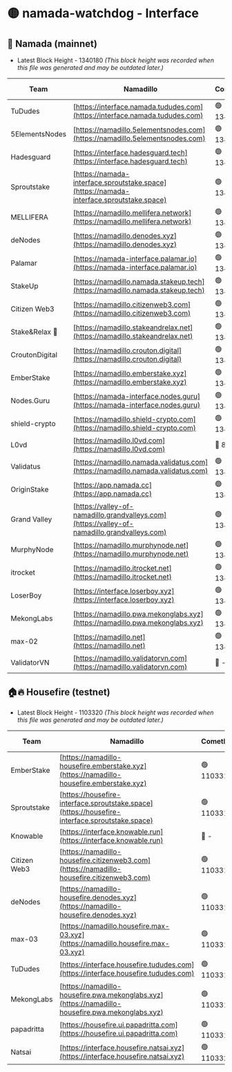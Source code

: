 # 🟡 namada-watchdog - Interface

## 🚀 Namada (mainnet)
- Latest Block Height - 1340180 *(This block height was recorded when this file was generated and may be outdated later.)*

| Team | Namadillo | CometBFT | Indexer | MASP Indexer |
|-|-|-|-|-|
| TuDudes | [https://interface.namada.tududes.com](https://interface.namada.tududes.com) | 🟢 1340165 | 🟢 1340165 | 🟢 1340165 |
| 5ElementsNodes | [https://namadillo.5elementsnodes.com](https://namadillo.5elementsnodes.com) | 🟢 1340165 | 🟢 1340165 | 🟢 1340165 |
| Hadesguard | [https://interface.hadesguard.tech](https://interface.hadesguard.tech) | 🟢 1340166 | 🟢 1340165 | 🟢 1340165 |
| Sproutstake | [https://namada-interface.sproutstake.space](https://namada-interface.sproutstake.space) | 🟢 1340166 | 🟢 1340166 | 🟢 1340167 |
| MELLIFERA | [https://namadillo.mellifera.network](https://namadillo.mellifera.network) | 🟢 1340167 | 🟢 1340167 | 🟢 1340167 |
| deNodes | [https://namadillo.denodes.xyz](https://namadillo.denodes.xyz) | 🟢 1340168 | 🟢 1340168 | 🟢 1340168 |
| Palamar | [https://namada-interface.palamar.io](https://namada-interface.palamar.io) | 🟢 1340169 | 🟢 1340168 | 🟢 1340169 |
| StakeUp | [https://namadillo.namada.stakeup.tech](https://namadillo.namada.stakeup.tech) | 🟢 1340169 | 🟢 1340169 | 🟢 1340169 |
| Citizen Web3 | [https://namadillo.citizenweb3.com](https://namadillo.citizenweb3.com) | 🟢 1340170 | 🟢 1340170 | 🟢 1340170 |
| Stake&Relax 🦥 | [https://namadillo.stakeandrelax.net](https://namadillo.stakeandrelax.net) | 🟢 1340171 | 🟢 1340171 | 🟢 1340171 |
| CroutonDigital | [https://namadillo.crouton.digital](https://namadillo.crouton.digital) | 🟢 1340172 | 🔴 1338918 | 🟢 1340171 |
| EmberStake | [https://namadillo.emberstake.xyz](https://namadillo.emberstake.xyz) | 🟢 1340172 | 🟢 1340172 | 🟢 1340172 |
| Nodes.Guru | [https://namada-interface.nodes.guru](https://namada-interface.nodes.guru) | 🟢 1340172 | 🟢 1340172 | 🟢 1340173 |
| shield-crypto | [https://namadillo.shield-crypto.com](https://namadillo.shield-crypto.com) | 🟢 1340173 | 🟢 1340173 | 🟢 1340173 |
| L0vd | [https://namadillo.l0vd.com](https://namadillo.l0vd.com) | 🔴 894059 | 🔴 1269187 | 🔴 894059 |
| Validatus | [https://namadillo.namada.validatus.com](https://namadillo.namada.validatus.com) | 🟢 1340174 | 🔴 1338199 | 🟢 1340174 |
| OriginStake | [https://app.namada.cc](https://app.namada.cc) | 🟢 1340175 | 🟢 1340174 | 🟢 1340174 |
| Grand Valley | [https://valley-of-namadillo.grandvalleys.com](https://valley-of-namadillo.grandvalleys.com) | 🟢 1340175 | 🟢 1340175 | 🟢 1340175 |
| MurphyNode | [https://namadillo.murphynode.net](https://namadillo.murphynode.net) | 🟢 1340176 | 🟢 1340176 | 🔴 - |
| itrocket | [https://namadillo.itrocket.net](https://namadillo.itrocket.net) | 🟢 1340177 | 🔴 1339267 | 🟢 1340177 |
| LoserBoy | [https://interface.loserboy.xyz](https://interface.loserboy.xyz) | 🟢 1340177 | 🟢 1340176 | 🔴 - |
| MekongLabs | [https://namadillo.pwa.mekonglabs.xyz](https://namadillo.pwa.mekonglabs.xyz) | 🟢 1340179 | 🟢 1340179 | 🟢 1340179 |
| max-02 | [https://namadillo.net](https://namadillo.net) | 🟢 1340180 | 🟢 1340179 | 🟢 1340179 |
| ValidatorVN | [https://namadillo.validatorvn.com](https://namadillo.validatorvn.com) | 🔴 - | 🔴 - | 🔴 - |

## 🏠🔥 Housefire (testnet)
- Latest Block Height - 1103320 *(This block height was recorded when this file was generated and may be outdated later.)*

| Team | Namadillo | CometBFT | Indexer | MASP Indexer |
|-|-|-|-|-|
| EmberStake | [https://namadillo-housefire.emberstake.xyz](https://namadillo-housefire.emberstake.xyz) | 🟢 1103315 | 🟢 1103315 | 🔴 1083022 |
| Sproutstake | [https://housefire-interface.sproutstake.space](https://housefire-interface.sproutstake.space) | 🟢 1103315 | 🟢 1103315 | 🟢 1103315 |
| Knowable | [https://interface.knowable.run](https://interface.knowable.run) | 🔴 - | 🔴 - | 🔴 - |
| Citizen Web3 | [https://namadillo-housefire.citizenweb3.com](https://namadillo-housefire.citizenweb3.com) | 🟢 1103316 | 🔴 - | 🔴 - |
| deNodes | [https://namadillo-housefire.denodes.xyz](https://namadillo-housefire.denodes.xyz) | 🟢 1103317 | 🟢 1103317 | 🟢 1103317 |
| max-03 | [https://namadillo.housefire.max-03.xyz](https://namadillo.housefire.max-03.xyz) | 🟢 1103317 | 🟢 1103317 | 🟢 1103317 |
| TuDudes | [https://interface.housefire.tududes.com](https://interface.housefire.tududes.com) | 🟢 1103318 | 🟢 1103318 | 🟢 1103318 |
| MekongLabs | [https://namadillo-housefire.pwa.mekonglabs.xyz](https://namadillo-housefire.pwa.mekonglabs.xyz) | 🟢 1103318 | 🟢 1103318 | 🔴 1083022 |
| papadritta | [https://housefire.ui.papadritta.com](https://housefire.ui.papadritta.com) | 🟢 1103318 | 🔴 972185 | 🔴 - |
| Natsai | [https://interface.housefire.natsai.xyz](https://interface.housefire.natsai.xyz) | 🟢 1103320 | 🟢 1103320 | 🟢 1103320 |

